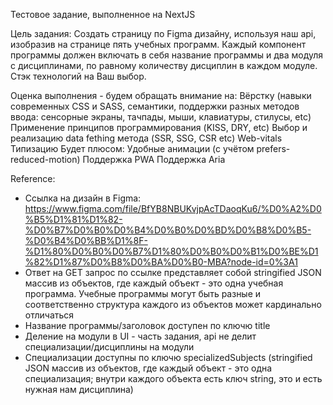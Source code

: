 Тестовое задание, выполненное на NextJS

Цель задания:
Создать страницу по Figma дизайну, используя наш api, изобразив на странице пять учебных программ. Каждый компонент программы должен включать в себя название программы и два модуля с дисциплинами, по равному количеству дисциплин в каждом модуле. 
Стэк технологий на Ваш выбор.

Оценка выполнения - будем обращать внимание на:
Вёрстку (навыки современных CSS и SASS, семантики, поддержки разных методов ввода: сенсорные экраны, тачпады, мыши, клавиатуры, стилусы, etc)
Применение принципов программирования (KISS, DRY, etc) 
Выбор и реализацию data fething метода (SSR, SSG, CSR etc)
Web-vitals
Типизацию
Будет плюсом:
Удобные анимации (с учётом prefers-reduced-motion)
Поддержка PWA
Поддержка Aria

Reference:
 - Ссылка на дизайн в Figma: 
 https://www.figma.com/file/BfYB8NBUKvjpAcTDaoqKu6/%D0%A2%D0%B5%D1%81%D1%82-%D0%B7%D0%B0%D0%B4%D0%B0%D0%BD%D0%B8%D0%B5-%D0%B4%D0%BB%D1%8F-%D1%80%D0%B0%D0%B7%D1%80%D0%B0%D0%B1%D0%BE%D1%82%D1%87%D0%B8%D0%BA%D0%B0-MBA?node-id=0%3A1
 - Ответ на GET запрос по ссылке представляет собой stringified JSON массив из объектов, где каждый объект - это одна учебная программа. Учебные программы могут быть разные и соответственно структура каждого из объектов может кардинально отличаться
 - Название программы/заголовок доступен по ключю title
 - Деление на модули в UI - часть задания, api не делит специализации/дисциплины на модули
 - Специализации доступны по ключю specializedSubjects (stringified JSON массив из объектов, где каждый объект - это одна специализация; внутри каждого объекта есть ключ string, это и есть нужная нам дисциплина)
